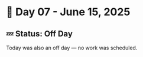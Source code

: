 # 📅 Day 07 - June 15, 2025

## 💤 Status: Off Day

Today was also an off day — no work was scheduled.
